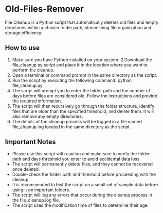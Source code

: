 # Old-Files-Remover
File Cleanup is a Python script that automatically deletes old files and empty directories within a chosen folder path, streamlining file organization and storage efficiency.

## How to use
1. Make sure you have Python installed on your system.
2.Download the file_cleanup.py script and place it in the location where you want to perform file cleanup.
3. Open a terminal or command prompt in the same directory as the script.
4. Run the script by executing the following command:
python file_cleanup.py
5. The script will prompt you to enter the folder path and the number of days before files are considered old. Follow the instructions and provide the required information.
6. The script will then recursively go through the folder structure, identify files that are older than the specified threshold, and delete them. It will also remove any empty directories.
7. The details of the cleanup process will be logged in a file named file_cleanup.log located in the same directory as the script.

## Important Notes
- Please use this script with caution and make sure to verify the folder path and days threshold you enter to avoid accidental data loss.
- The script will permanently delete files, and they cannot be recovered once deleted.
- Double-check the folder path and threshold before proceeding with the cleanup.
- It is recommended to test the script on a small set of sample data before using it on important folders.
- The script will log any errors that occur during the cleanup process in the file_cleanup.log file.
- The script uses the modification time of files to determine their age.


